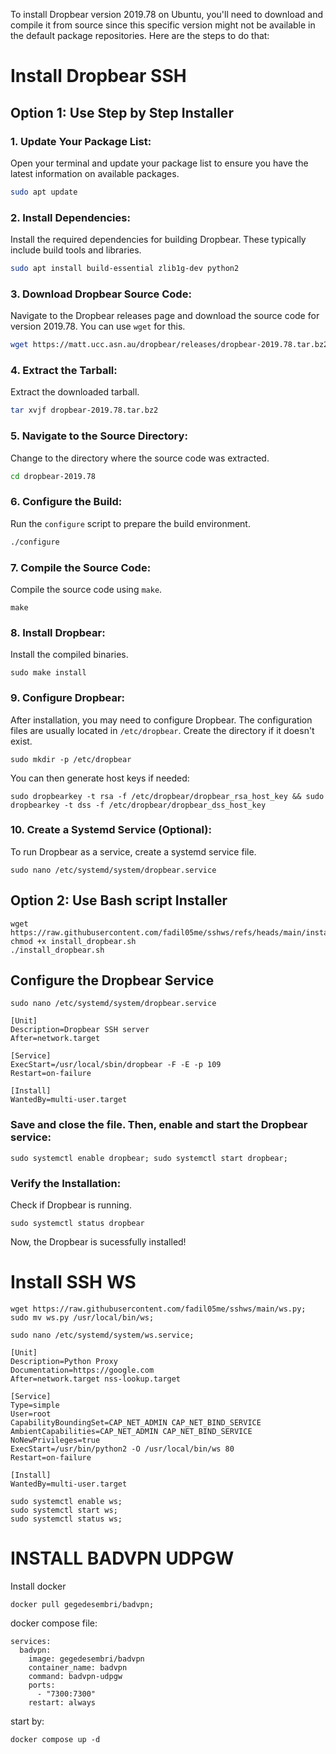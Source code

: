 To install Dropbear version 2019.78 on Ubuntu, you'll need to download and compile it from source since this specific version might not be available in the default package repositories. Here are the steps to do that:

# Install Dropbear SSH

## Option 1: Use Step by Step Installer
### 1. **Update Your Package List**:
   Open your terminal and update your package list to ensure you have the latest information on available packages.

   ```bash
   sudo apt update
   ```

### 2. **Install Dependencies**:
   Install the required dependencies for building Dropbear. These typically include build tools and libraries.

   ```bash
   sudo apt install build-essential zlib1g-dev python2
   ```

### 3. **Download Dropbear Source Code**:
   Navigate to the Dropbear releases page and download the source code for version 2019.78. You can use `wget` for this.

   ```bash
   wget https://matt.ucc.asn.au/dropbear/releases/dropbear-2019.78.tar.bz2
   ```

### 4. **Extract the Tarball**:
   Extract the downloaded tarball.

   ```bash
   tar xvjf dropbear-2019.78.tar.bz2
   ```

### 5. **Navigate to the Source Directory**:
   Change to the directory where the source code was extracted.

   ```bash
   cd dropbear-2019.78
   ```

### 6. **Configure the Build**:
   Run the `configure` script to prepare the build environment.

   ```bash
   ./configure
   ```

### 7. **Compile the Source Code**:
   Compile the source code using `make`.

   ```
   make
   ```

### 8. **Install Dropbear**:
   Install the compiled binaries.

   ```
   sudo make install
   ```

### 9. **Configure Dropbear**:
   After installation, you may need to configure Dropbear. The configuration files are usually located in `/etc/dropbear`. Create the directory if it doesn't exist.

   ```
   sudo mkdir -p /etc/dropbear
   ```

   You can then generate host keys if needed:

   ```
   sudo dropbearkey -t rsa -f /etc/dropbear/dropbear_rsa_host_key && sudo dropbearkey -t dss -f /etc/dropbear/dropbear_dss_host_key
   ```

### 10. **Create a Systemd Service (Optional)**:
   
   To run Dropbear as a service, create a systemd service file.
   
   ```
   sudo nano /etc/systemd/system/dropbear.service
   ```


## Option 2: Use Bash script Installer

```
wget https://raw.githubusercontent.com/fadil05me/sshws/refs/heads/main/install_dropbear.sh
chmod +x install_dropbear.sh
./install_dropbear.sh
```



## Configure the Dropbear Service

```
sudo nano /etc/systemd/system/dropbear.service
```


```
[Unit]
Description=Dropbear SSH server
After=network.target

[Service]
ExecStart=/usr/local/sbin/dropbear -F -E -p 109
Restart=on-failure

[Install]
WantedBy=multi-user.target
```

### Save and close the file. Then, enable and start the Dropbear service:

```
sudo systemctl enable dropbear; sudo systemctl start dropbear;
```

### **Verify the Installation**:
Check if Dropbear is running.

```
sudo systemctl status dropbear
```


Now, the Dropbear is sucessfully installed!


# Install SSH WS

```
wget https://raw.githubusercontent.com/fadil05me/sshws/main/ws.py;
sudo mv ws.py /usr/local/bin/ws;
```


```
sudo nano /etc/systemd/system/ws.service;
```

```
[Unit]
Description=Python Proxy
Documentation=https://google.com
After=network.target nss-lookup.target

[Service]
Type=simple
User=root
CapabilityBoundingSet=CAP_NET_ADMIN CAP_NET_BIND_SERVICE
AmbientCapabilities=CAP_NET_ADMIN CAP_NET_BIND_SERVICE
NoNewPrivileges=true
ExecStart=/usr/bin/python2 -O /usr/local/bin/ws 80
Restart=on-failure

[Install]
WantedBy=multi-user.target
```

```
sudo systemctl enable ws;
sudo systemctl start ws;
sudo systemctl status ws;
```


# INSTALL BADVPN UDPGW

Install docker

```
docker pull gegedesembri/badvpn;
```

docker compose file:
```
services:
  badvpn:
    image: gegedesembri/badvpn
    container_name: badvpn
    command: badvpn-udpgw
    ports:
      - "7300:7300"
    restart: always
```

start by:
```
docker compose up -d
```
